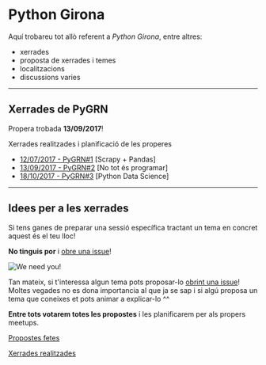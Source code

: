 # Python Girona

Aquí trobareu tot allò referent a *Python Girona*, entre altres: 
- xerrades
- proposta de xerrades i temes
- localitzacions
- discussions varies


-----------------


## Xerrades de PyGRN

Propera trobada **13/09/2017**!

Xerrades realitzades i planificació de les properes

- [12/07/2017 - PyGRN#1](xerrades/20170712) [Scrapy + Pandas]
- [13/09/2017 - PyGRN#2](xerrades/20170913) [No tot és programar]
- [18/10/2017 - PyGRN#3](xerrades/20171018) [Python Data Science]


-----------------


## Idees per a les xerrades

Si tens ganes de preparar una sessió específica tractant un tema en concret aquest és el teu lloc! 

**No tinguis por** i [obre una issue](https://github.com/pygrn/xerrades/issues/new)!

![We need you!](https://myopenuniversitylife.files.wordpress.com/2011/08/we-need-you.jpg)

Tan mateix, si t'interessa algun tema pots proposar-lo [obrint una issue](https://github.com/pygrn/xerrades/issues/new)! Moltes vegades no es dona importancia al que ja se sap i si algú proposa un tema que coneixes et pots animar a explicar-lo ^^

**Entre tots votarem totes les propostes** i les planificarem per als propers meetups.


[Propostes fetes](https://github.com/pygrn/xerrades/issues)

[Xerrades realitzades](xerrades/)

